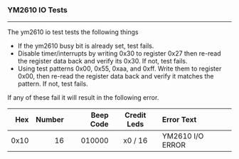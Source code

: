 ### YM2610 IO Tests
----

The ym2610 io test tests the following things

- If the ym2610 busy bit is already set, test fails.
- Disable timer/interrupts by writing 0x30 to register 0x27 then re-read the
register data back and verify its 0x30.  If not, test fails.
- Using test patterns 0x00, 0x55, 0xaa, and 0xff.  Write them to register 0x00,
then re-read the register data back and verify it matches the pattern.  If not,
test fails.

If any of these fail it will result in the following error.

|  Hex  | Number | Beep Code |  Credit Leds  | Error Text |
| ----: | -----: | --------: | :-----------: | :--------- |
|  0x10 |     16 |    010000 |       x0 / 16 | YM2610 I/O ERROR |
